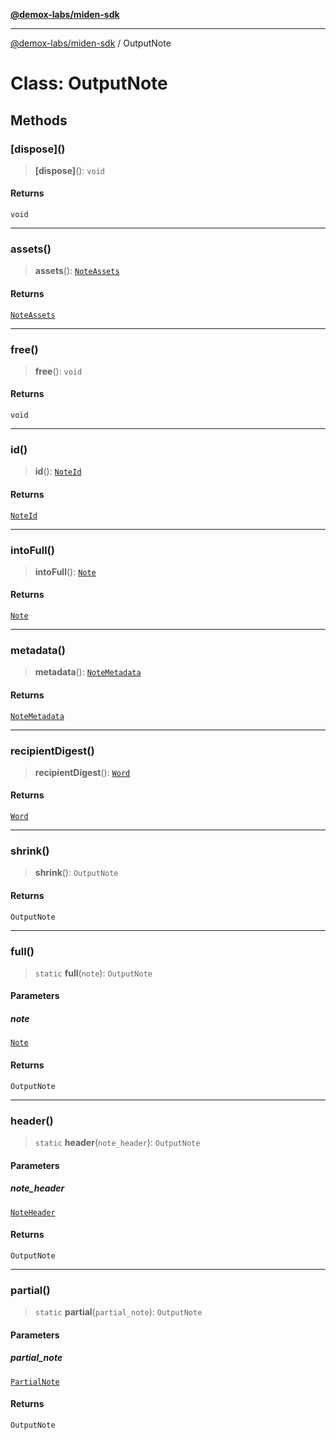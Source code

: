 [**@demox-labs/miden-sdk**](../README.md)

***

[@demox-labs/miden-sdk](../README.md) / OutputNote

# Class: OutputNote

## Methods

### \[dispose\]()

> **\[dispose\]**(): `void`

#### Returns

`void`

***

### assets()

> **assets**(): [`NoteAssets`](NoteAssets.md)

#### Returns

[`NoteAssets`](NoteAssets.md)

***

### free()

> **free**(): `void`

#### Returns

`void`

***

### id()

> **id**(): [`NoteId`](NoteId.md)

#### Returns

[`NoteId`](NoteId.md)

***

### intoFull()

> **intoFull**(): [`Note`](Note.md)

#### Returns

[`Note`](Note.md)

***

### metadata()

> **metadata**(): [`NoteMetadata`](NoteMetadata.md)

#### Returns

[`NoteMetadata`](NoteMetadata.md)

***

### recipientDigest()

> **recipientDigest**(): [`Word`](Word.md)

#### Returns

[`Word`](Word.md)

***

### shrink()

> **shrink**(): `OutputNote`

#### Returns

`OutputNote`

***

### full()

> `static` **full**(`note`): `OutputNote`

#### Parameters

##### note

[`Note`](Note.md)

#### Returns

`OutputNote`

***

### header()

> `static` **header**(`note_header`): `OutputNote`

#### Parameters

##### note\_header

[`NoteHeader`](NoteHeader.md)

#### Returns

`OutputNote`

***

### partial()

> `static` **partial**(`partial_note`): `OutputNote`

#### Parameters

##### partial\_note

[`PartialNote`](PartialNote.md)

#### Returns

`OutputNote`
